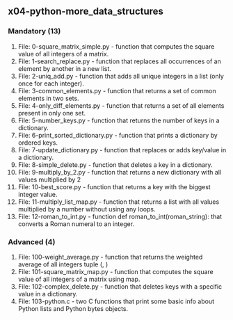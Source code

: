 ## x04-python-more_data_structures

### Mandatory (13)
1. File: 0-square_matrix_simple.py - function that computes the square value of all integers of a matrix.
2. File: 1-search_replace.py - function that replaces all occurrences of an element by another in a new list.
3. File: 2-uniq_add.py - function that adds all unique integers in a list (only once for each integer).
4. File: 3-common_elements.py - function that returns a set of common elements in two sets.
5. File: 4-only_diff_elements.py - function that returns a set of all elements present in only one set.
6. File: 5-number_keys.py - function that returns the number of keys in a dictionary.
7. File: 6-print_sorted_dictionary.py - function that prints a dictionary by ordered keys.
8. File: 7-update_dictionary.py - function that replaces or adds key/value in a dictionary.
9. File: 8-simple_delete.py - function that deletes a key in a dictionary.
10. File: 9-multiply_by_2.py - function that returns a new dictionary with all values multiplied by 2
11. File: 10-best_score.py - function that returns a key with the biggest integer value.
12. File: 11-multiply_list_map.py - function that returns a list with all values multiplied by a number without using any loops.
13. File: 12-roman_to_int.py - function def roman_to_int(roman_string): that converts a Roman numeral to an integer.

### Advanced (4)
1. File: 100-weight_average.py - function that returns the weighted average of all integers tuple (<score>, <weight>)
2. File: 101-square_matrix_map.py -  function that computes the square value of all integers of a matrix using map.
3. File: 102-complex_delete.py - function that deletes keys with a specific value in a dictionary. 
4. File: 103-python.c - two C functions that print some basic info about Python lists and Python bytes objects.
